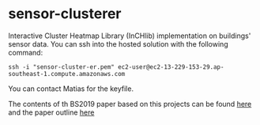 # sensor-clusterer
Interactive Cluster Heatmap Library (InCHlib) implementation on buildings' sensor data.
You can ssh into the hosted solution with the following command:

```
ssh -i "sensor-cluster-er.pem" ec2-user@ec2-13-229-153-29.ap-southeast-1.compute.amazonaws.com
```

You can contact Matias for the keyfile.

The contents of th BS2019 paper based on this projects can be found [here](ibpsa2019/) and the paper outline [here](ibpsa2019/TaskSummary.ipynb)
